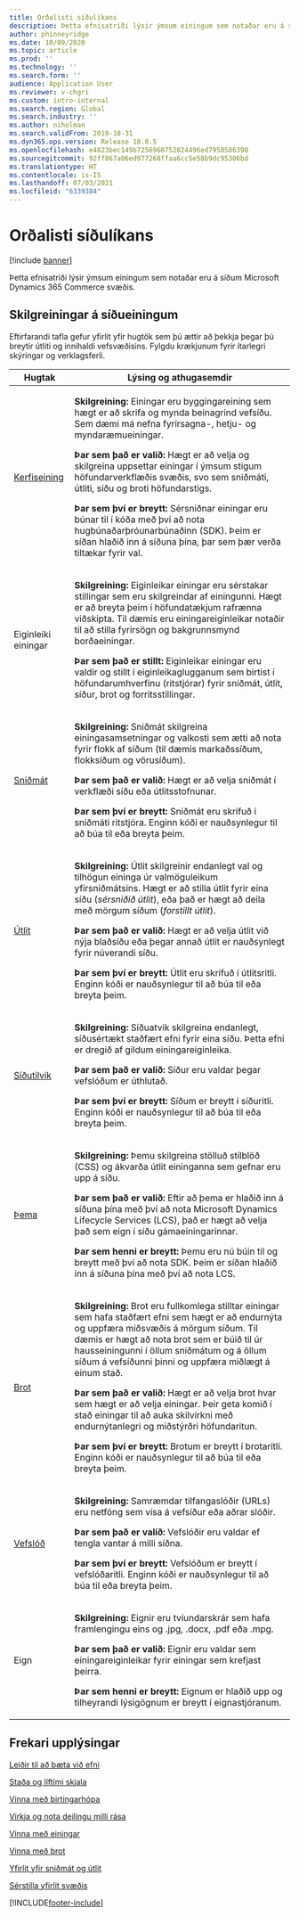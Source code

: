 ```yaml
---
title: Orðalisti síðulíkans
description: Þetta efnisatriði lýsir ýmsum einingum sem notaðar eru á síðum Microsoft Dynamics 365 Commerce svæðis.
author: phinneyridge
ms.date: 10/09/2020
ms.topic: article
ms.prod: ''
ms.technology: ''
ms.search.form: ''
audience: Application User
ms.reviewer: v-chgri
ms.custom: intro-internal
ms.search.region: Global
ms.search.industry: ''
ms.author: niholman
ms.search.validFrom: 2019-10-31
ms.dyn365.ops.version: Release 10.0.5
ms.openlocfilehash: e4823bec149b7256960752824496ed7958586398
ms.sourcegitcommit: 92ff867a06ed977268ffaa6cc5e58b9dc95306bd
ms.translationtype: HT
ms.contentlocale: is-IS
ms.lasthandoff: 07/03/2021
ms.locfileid: "6339384"
---
```

# <a name="page-model-glossary"></a>Orðalisti síðulíkans


[!include [banner](includes/banner.md)]

Þetta efnisatriði lýsir ýmsum einingum sem notaðar eru á síðum Microsoft Dynamics 365 Commerce svæðis.

## <a name="page-element-definitions"></a>Skilgreiningar á síðueiningum

Eftirfarandi tafla gefur yfirlit yfir hugtök sem þú ættir að þekkja þegar þú breytir útliti og innihaldi vefsvæðisins. Fylgdu krækjunum fyrir ítarlegri skýringar og verklagsferli.

| Hugtak | Lýsing og athugasemdir |
|------|-----------------------|
| [Kerfiseining](work-with-modules.md) | <p>**Skilgreining:** Einingar eru byggingareining sem hægt er að skrifa og mynda beinagrind vefsíðu. Sem dæmi má nefna fyrirsagna-, hetju- og myndaræmueiningar.</p><p>**Þar sem það er valið:** Hægt er að velja og skilgreina uppsettar einingar í ýmsum stigum höfundarverkflæðis svæðis, svo sem sniðmáti, útliti, síðu og broti höfundarstigs.</p><p>**Þar sem því er breytt:** Sérsniðnar einingar eru búnar til í kóða með því að nota hugbúnaðarþróunarbúnaðinn (SDK). Þeim er síðan hlaðið inn á síðuna þína, þar sem þær verða tiltækar fyrir val.</p> |
| Eiginleiki einingar | <p>**Skilgreining:** Eiginleikar einingar eru sérstakar stillingar sem eru skilgreindar af einingunni. Hægt er að breyta þeim í höfundatækjum rafrænna viðskipta. Til dæmis eru einingareiginleikar notaðir til að stilla fyrirsögn og bakgrunnsmynd borðaeiningar.</p><p>**Þar sem það er stillt:** Eiginleikar einingar eru valdir og stillt í eiginleikaglugganum sem birtist í höfundarumhverfinu (ritstjórar) fyrir sniðmát, útlit, síður, brot og forritsstillingar.</p> |
| [Sniðmát](templates-layouts-overview.md) | <p>**Skilgreining:** Sniðmát skilgreina einingasamsetningar og valkosti sem ætti að nota fyrir flokk af síðum (til dæmis markaðssíðum, flokksíðum og vörusíðum).</p><p>**Þar sem það er valið:** Hægt er að velja sniðmát í verkflæði síðu eða útlitsstofnunar.</p><p>**Þar sem því er breytt:** Sniðmát eru skrifuð í sniðmáti ritstjóra. Enginn kóði er nauðsynlegur til að búa til eða breyta þeim.</p> |
| [Útlit](templates-layouts-overview.md) | <p>**Skilgreining:** Útlit skilgreinir endanlegt val og tilhögun eininga úr valmöguleikum yfirsniðmátsins. Hægt er að stilla útlit fyrir eina síðu (*sérsniðið útlit*), eða það er hægt að deila með mörgum síðum (*forstillt útlit*).</p><p>**Þar sem það er valið:** Hægt er að velja útlit við nýja blaðsíðu eða þegar annað útlit er nauðsynlegt fyrir núverandi síðu.</p><p>**Þar sem því er breytt:** Útlit eru skrifuð í útlitsritli. Enginn kóði er nauðsynlegur til að búa til eða breyta þeim.</p> |
| [Síðutilvik](modify-existing-page.md) | <p>**Skilgreining:** Síðuatvik skilgreina endanlegt, síðusértækt staðfært efni fyrir eina síðu. Þetta efni er dregið af gildum einingareiginleika.</p><p>**Þar sem það er valið:** Síður eru valdar þegar vefslóðum er úthlutað.</p><p>**Þar sem því er breytt:** Síðum er breytt í síðuritli. Enginn kóði er nauðsynlegur til að búa til eða breyta þeim.</p> |
| [Þema](select-site-theme.md) | <p>**Skilgreining:** Þemu skilgreina stölluð stílblöð (CSS) og ákvarða útlit eininganna sem gefnar eru upp á síðu.</p><p>**Þar sem það er valið:** Eftir að þema er hlaðið inn á síðuna þína með því að nota Microsoft Dynamics Lifecycle Services (LCS), það er hægt að velja það sem eign í síðu gámaeiningarinnar.</p><p>**Þar sem henni er breytt:** Þemu eru nú búin til og breytt með því að nota SDK. Þeim er síðan hlaðið inn á síðuna þína með því að nota LCS.</p> |
| [Brot](work-with-fragments.md) | <p>**Skilgreining:** Brot eru fullkomlega stilltar einingar sem hafa staðfært efni sem hægt er að endurnýta og uppfæra miðsvæðis á mörgum síðum. Til dæmis er hægt að nota brot sem er búið til úr hausseiningunni í öllum sniðmátum og á öllum síðum á vefsíðunni þinni og uppfæra miðlægt á einum stað.</p><p>**Þar sem það er valið:** Hægt er að velja brot hvar sem hægt er að velja einingar. Þeir geta komið í stað einingar til að auka skilvirkni með endurnýtanlegri og miðstýrðri höfundaritun.</p><p>**Þar sem því er breytt:** Brotum er breytt í brotaritli. Enginn kóði er nauðsynlegur til að búa til eða breyta þeim.</p> |
| [Vefslóð](create-page-URL.md) | <p>**Skilgreining:** Samræmdar tilfangaslóðir (URLs) eru netföng sem vísa á vefsíður eða aðrar slóðir.</p><p>**Þar sem það er valið:** Vefslóðir eru valdar ef tengla vantar á milli síðna.</p><p>**Þar sem því er breytt:** Vefslóðum er breytt í vefslóðaritli. Enginn kóði er nauðsynlegur til að búa til eða breyta þeim.</p> |
| Eign | <p>**Skilgreining:** Eignir eru tvíundarskrár sem hafa framlengingu eins og .jpg, .docx, .pdf eða .mpg.</p><p>**Þar sem það er valið:** Eignir eru valdar sem einingareiginleikar fyrir einingar sem krefjast þeirra.</p><p>**Þar sem henni er breytt:** Eignum er hlaðið upp og tilheyrandi lýsigögnum er breytt í eignastjóranum.</p> |

## <a name="additional-resources"></a>Frekari upplýsingar

[Leiðir til að bæta við efni](add-manage-content.md)

[Staða og líftími skjala](document-states-overview.md)

[Vinna með birtingarhópa](publish-groups.md)

[Virkja og nota deilingu milli rása](cross-channel-sharing.md)

[Vinna með einingar](work-with-modules.md)

[Vinna með brot](work-with-fragments.md)

[Yfirlit yfir sniðmát og útlit](templates-layouts-overview.md)

[Sérstilla yfirlit svæðis](customize-site-navigation.md)


[!INCLUDE[footer-include](../includes/footer-banner.md)]